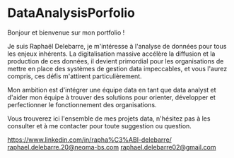 # DataAnalysisPorfolio

Bonjour et bienvenue sur mon portfolio !

Je suis Raphaël Delebarre, je m'intéresse à l'analyse de données pour tous les enjeux inhérents. La digitalisation massive accélère la diffusion et la production de ces données, il devient primordial pour les organisations de mettre en place des systèmes de gestion data impeccables, et vous l'aurez compris, ces défis m'attirent particulièrement.

Mon ambition est d'intégrer une équipe data en tant que data analyst et d'aider mon équipe à trouver des solutions pour orienter, développer et perfectionner le fonctionnement des organisations.

Vous trouverez ici l'ensemble de mes projets data, n'hésitez pas à les consulter et à me contacter pour toute suggestion ou question. 

https://www.linkedin.com/in/rapha%C3%ABl-delebarre/
raphael.delebarre.20@neoma-bs.com
raphael.delebarre02@gmail.com
